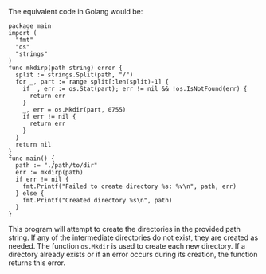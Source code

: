 The equivalent code in Golang would be:

```golang
package main
import (
  "fmt"
  "os"
  "strings"
)
func mkdirp(path string) error {
  split := strings.Split(path, "/")
  for _, part := range split[:len(split)-1] {
    if _, err := os.Stat(part); err != nil && !os.IsNotFound(err) {
      return err
    }
    _, err = os.Mkdir(part, 0755)
    if err != nil {
      return err
    }
  }
  return nil
}
func main() {
  path := "./path/to/dir"
  err := mkdirp(path)
  if err != nil {
    fmt.Printf("Failed to create directory %s: %v\n", path, err)
  } else {
    fmt.Printf("Created directory %s\n", path)
  }
}
```
This program will attempt to create the directories in the provided path string. If any of the intermediate directories do not exist, they are created as needed. The function `os.Mkdir` is used to create each new directory. If a directory already exists or if an error occurs during its creation, the function returns this error.

